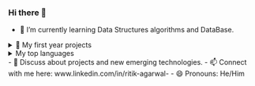 ### Hi there 👋

- 🌱 I’m currently learning Data Structures algorithms and DataBase.

<details>
<summary> 🔭 My first year projects </summary>
      | Languages/Technologies | Projects      |
      |-----------------------:|---------------|
      | HTML and CSS           | Spotify Clone |
      | HTML and CSS           | Blog page     |
      | C++                    | Budget Manager|

</details>
<details>
<summary>My top languages</summary>

| Rank | Languages |
|-----:|-----------|
|     1| Java      |
|     2| C++       |
|     3| HTML      |
|     4| CSS       |
|     5| SQL       |

</details>
- 💬 Discuss about projects and new emerging technologies.
- 📫 Connect with me here: www.linkedin.com/in/ritik-agarwal-
- 😄 Pronouns: He/Him
